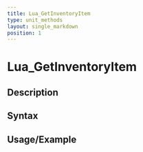 ```yaml
---
title: Lua_GetInventoryItem
type: unit_methods
layout: single_markdown
position: 1
---
```


# Lua_GetInventoryItem

## Description

## Syntax

## Usage/Example


